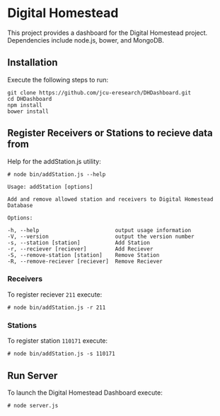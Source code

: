 # Digital Homestead
This project provides a dashboard for the Digital Homestead project.
Dependencies include node.js, bower, and MongoDB.

## Installation
Execute the following steps to run:

    git clone https://github.com/jcu-eresearch/DHDashboard.git
    cd DHDashboard
    npm install
    bower install

## Register Receivers or Stations to recieve data from
Help for the addStation.js utility:
  
    # node bin/addStation.js --help
       
    Usage: addStation [options]
    
    Add and remove allowed station and receivers to Digital Homestead Database
    
    Options:
    
    -h, --help                        output usage information
    -V, --version                     output the version number
    -s, --station [station]           Add Station
    -r, --reciever [reciever]         Add Reciever
    -S, --remove-station [station]    Remove Station
    -R, --remove-reciever [reciever]  Remove Reciever

### Receivers
To register reciever `211` execute:

    # node bin/addStation.js -r 211 

### Stations
To register station `110171` execute:

    # node bin/addStation.js -s 110171

## Run Server
To launch the Digital Homestead Dashboard execute:

    # node server.js